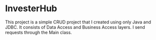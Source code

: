 # InvesterHub
This project is a simple CRUD project that I created using only Java and JDBC. It consists of Data Access and Business Access layers. I send requests through the Main class.
